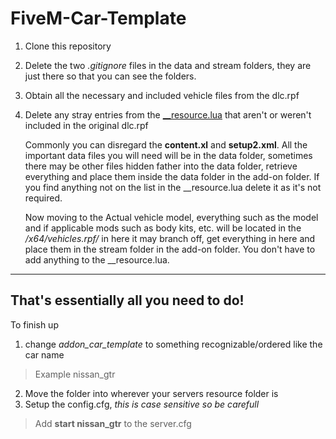 # FiveM-Car-Template

1. Clone this repository
2. Delete the two *.gitignore* files in the data and stream folders, they are just there so that you can see the folders.
3. Obtain all the necessary and included vehicle files from the dlc.rpf
4. Delete any stray entries from the [__resource.lua](addon_car_template/__resource.lua) that aren't or weren't included in the original dlc.rpf
        
    Commonly you can disregard the **content.xl** and **setup2.xml**. All the important data files you will need will be in the data folder, sometimes there may be other files hidden father into the data folder, retrieve everything and place them inside the data folder in the add-on folder. If you find anything not on the list in the __resource.lua delete it as it's not required. 

    Now moving to the Actual vehicle model, everything such as the model and if applicable mods such as body kits, etc. will be located in the */x64/vehicles.rpf/* in here it may branch off, get everything in here and place them in the stream folder in the add-on folder. You don't have to add anything to the __resource.lua.
____

## That's essentially all you need to do!
To finish up
1. change *addon_car_template* to something recognizable/ordered like the car name
> Example nissan_gtr
2. Move the folder into wherever your servers resource folder is
3. Setup the config.cfg, *this is case sensitive so be carefull*
> Add **start nissan_gtr** to the server.cfg

